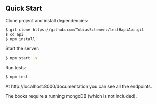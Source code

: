 ## Quick Start

Clone project and install dependencies:
```bash
$ git clone https://github.com/TobiasSchemenz/testHapiApi.git
$ cd api
$ npm install
```

Start the server:
```bash
$ npm start -s
```

Run tests:
```bash
$ npm test
```

At http://localhost:8000/documentation you can see all the endpoints.

The books require a running mongoDB (which is not included).
